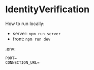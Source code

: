 # IdentityVerification
 
How to run locally:
- server: `npm run server`
- front: `npm run dev`

.env:
```
PORT=
CONNECTION_URL=
```